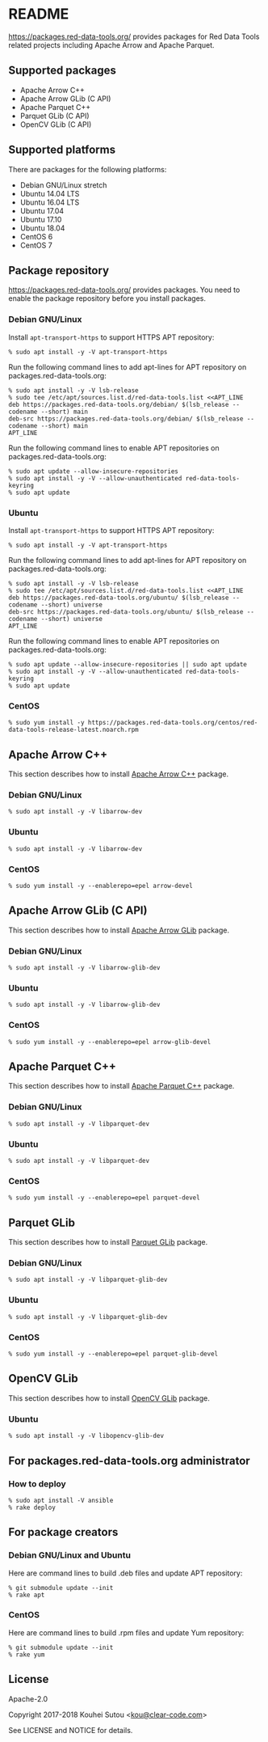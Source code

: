 # README

https://packages.red-data-tools.org/ provides packages for Red Data
Tools related projects including Apache Arrow and Apache Parquet.

## Supported packages

  * Apache Arrow C++
  * Apache Arrow GLib (C API)
  * Apache Parquet C++
  * Parquet GLib (C API)
  * OpenCV GLib (C API)

## Supported platforms

There are packages for the following platforms:

  * Debian GNU/Linux stretch
  * Ubuntu 14.04 LTS
  * Ubuntu 16.04 LTS
  * Ubuntu 17.04
  * Ubuntu 17.10
  * Ubuntu 18.04
  * CentOS 6
  * CentOS 7

## Package repository

https://packages.red-data-tools.org/ provides packages. You need to
enable the package repository before you install packages.

### Debian GNU/Linux

Install `apt-transport-https` to support HTTPS APT repository:

```console
% sudo apt install -y -V apt-transport-https
```

Run the following command lines to add apt-lines for APT repository on
packages.red-data-tools.org:

```console
% sudo apt install -y -V lsb-release
% sudo tee /etc/apt/sources.list.d/red-data-tools.list <<APT_LINE
deb https://packages.red-data-tools.org/debian/ $(lsb_release --codename --short) main
deb-src https://packages.red-data-tools.org/debian/ $(lsb_release --codename --short) main
APT_LINE
```

Run the following command lines to enable APT repositories on
packages.red-data-tools.org:

```console
% sudo apt update --allow-insecure-repositories
% sudo apt install -y -V --allow-unauthenticated red-data-tools-keyring
% sudo apt update
```

### Ubuntu

Install `apt-transport-https` to support HTTPS APT repository:

```console
% sudo apt install -y -V apt-transport-https
```

Run the following command lines to add apt-lines for APT repository on
packages.red-data-tools.org:

```console
% sudo apt install -y -V lsb-release
% sudo tee /etc/apt/sources.list.d/red-data-tools.list <<APT_LINE
deb https://packages.red-data-tools.org/ubuntu/ $(lsb_release --codename --short) universe
deb-src https://packages.red-data-tools.org/ubuntu/ $(lsb_release --codename --short) universe
APT_LINE
```

Run the following command lines to enable APT repositories on
packages.red-data-tools.org:

```console
% sudo apt update --allow-insecure-repositories || sudo apt update
% sudo apt install -y -V --allow-unauthenticated red-data-tools-keyring
% sudo apt update
```

### CentOS

```console
% sudo yum install -y https://packages.red-data-tools.org/centos/red-data-tools-release-latest.noarch.rpm
```

## Apache Arrow C++

This section describes how to install
[Apache Arrow C++](https://github.com/apache/arrow/tree/master/cpp)
package.

### Debian GNU/Linux

```console
% sudo apt install -y -V libarrow-dev
```

### Ubuntu

```console
% sudo apt install -y -V libarrow-dev
```

### CentOS

```console
% sudo yum install -y --enablerepo=epel arrow-devel
```

## Apache Arrow GLib (C API)

This section describes how to install
[Apache Arrow GLib](https://github.com/apache/arrow/tree/master/c_glib)
package.

### Debian GNU/Linux

```console
% sudo apt install -y -V libarrow-glib-dev
```

### Ubuntu

```console
% sudo apt install -y -V libarrow-glib-dev
```

### CentOS

```console
% sudo yum install -y --enablerepo=epel arrow-glib-devel
```

## Apache Parquet C++

This section describes how to install
[Apache Parquet C++](https://github.com/apache/parquet-cpp) package.

### Debian GNU/Linux

```console
% sudo apt install -y -V libparquet-dev
```

### Ubuntu

```console
% sudo apt install -y -V libparquet-dev
```

### CentOS

```console
% sudo yum install -y --enablerepo=epel parquet-devel
```

## Parquet GLib

This section describes how to install
[Parquet GLib](https://github.com/red-data-tools/parquet-glib) package.

### Debian GNU/Linux

```console
% sudo apt install -y -V libparquet-glib-dev
```

### Ubuntu

```console
% sudo apt install -y -V libparquet-glib-dev
```

### CentOS

```console
% sudo yum install -y --enablerepo=epel parquet-glib-devel
```

## OpenCV GLib

This section describes how to install
[OpenCV GLib](https://github.com/red-data-tools/opencv-glib) package.

### Ubuntu

```console
% sudo apt install -y -V libopencv-glib-dev
```

## For packages.red-data-tools.org administrator

### How to deploy

```console
% sudo apt install -V ansible
% rake deploy
```

## For package creators

### Debian GNU/Linux and Ubuntu

Here are command lines to build .deb files and update APT repository:

```console
% git submodule update --init
% rake apt
```

### CentOS

Here are command lines to build .rpm files and update Yum repository:

```console
% git submodule update --init
% rake yum
```

## License

Apache-2.0

Copyright 2017-2018 Kouhei Sutou \<kou@clear-code.com\>

See LICENSE and NOTICE for details.
